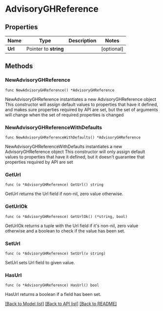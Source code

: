# AdvisoryGHReference

## Properties

Name | Type | Description | Notes
------------ | ------------- | ------------- | -------------
**Url** | Pointer to **string** |  | [optional] 

## Methods

### NewAdvisoryGHReference

`func NewAdvisoryGHReference() *AdvisoryGHReference`

NewAdvisoryGHReference instantiates a new AdvisoryGHReference object
This constructor will assign default values to properties that have it defined,
and makes sure properties required by API are set, but the set of arguments
will change when the set of required properties is changed

### NewAdvisoryGHReferenceWithDefaults

`func NewAdvisoryGHReferenceWithDefaults() *AdvisoryGHReference`

NewAdvisoryGHReferenceWithDefaults instantiates a new AdvisoryGHReference object
This constructor will only assign default values to properties that have it defined,
but it doesn't guarantee that properties required by API are set

### GetUrl

`func (o *AdvisoryGHReference) GetUrl() string`

GetUrl returns the Url field if non-nil, zero value otherwise.

### GetUrlOk

`func (o *AdvisoryGHReference) GetUrlOk() (*string, bool)`

GetUrlOk returns a tuple with the Url field if it's non-nil, zero value otherwise
and a boolean to check if the value has been set.

### SetUrl

`func (o *AdvisoryGHReference) SetUrl(v string)`

SetUrl sets Url field to given value.

### HasUrl

`func (o *AdvisoryGHReference) HasUrl() bool`

HasUrl returns a boolean if a field has been set.


[[Back to Model list]](../README.md#documentation-for-models) [[Back to API list]](../README.md#documentation-for-api-endpoints) [[Back to README]](../README.md)



